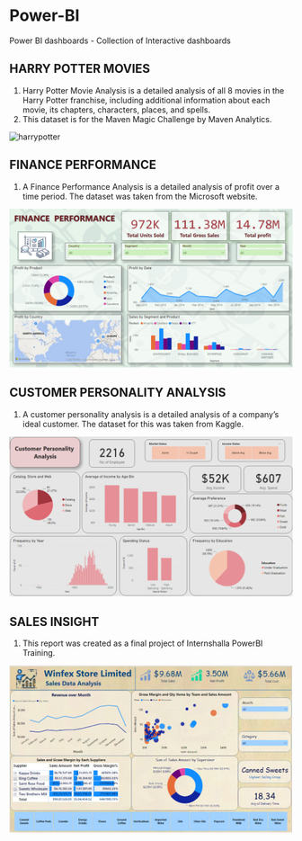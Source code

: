 # Power-BI
Power BI dashboards - Collection of Interactive dashboards

## HARRY POTTER MOVIES     

1. Harry Potter Movie Analysis is a detailed analysis of all 8 movies in the Harry Potter franchise, including additional information about each movie, its chapters, characters, places, and spells.
2. This dataset is for the Maven Magic Challenge by Maven Analytics.


![harrypotter](https://github.com/05Madhu95/Power-BI/blob/main/HarryPottermovies.gif)


## FINANCE PERFORMANCE       

1. A Finance Performance Analysis is a detailed analysis of profit over a time period. The dataset was taken from the Microsoft website.


![financeperformance]( https://github.com/05Madhu95/Power-BI/blob/main/Financial%20Performance.png)

## CUSTOMER PERSONALITY ANALYSIS         

1. A customer personality analysis is a detailed analysis of a company’s ideal customer. The dataset for this was taken from Kaggle.


![customerpersonality]( https://github.com/05Madhu95/Power-BI/blob/main/Marketing%20camp.png)

## 	SALES INSIGHT            

1.	This report was created as a final project of Internshalla PowerBI Training.


![salesinsight]( https://github.com/05Madhu95/Power-BI/blob/main/Sales%20Insight.png)
